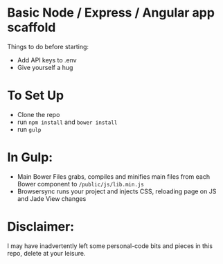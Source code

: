 # Basic Node / Express / Angular app scaffold

Things to do before starting:

- Add API keys to .env
- Give yourself a hug

# To Set Up

- Clone the repo
- run `npm install` and `bower install`
- run `gulp`

# In Gulp:

- Main Bower Files grabs, compiles and minifies main files from each Bower component to `/public/js/lib.min.js`
- Browsersync runs your project and injects CSS, reloading page on JS and Jade View changes

# Disclaimer:

I may have inadvertently left some personal-code bits and pieces in this repo, delete at your leisure.
